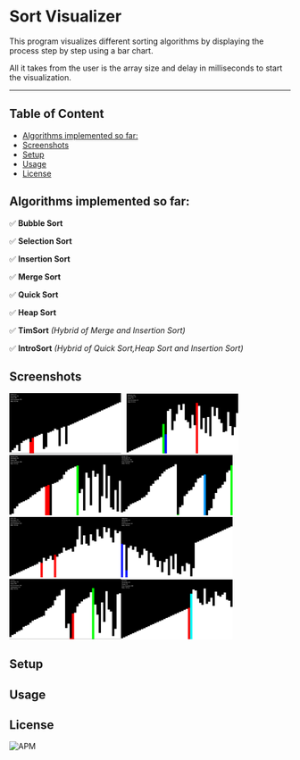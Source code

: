# Sort Visualizer

This program visualizes different sorting algorithms by displaying the process step by step using a bar chart.

All it takes from the user is the array size and delay in milliseconds to start the visualization.  

---

## Table of Content

  - [Algorithms implemented so far:](#algorithms-implemented-so-far)
  - [Screenshots](#screenshots)
  - [Setup](#setup)
  - [Usage](#usage)
  - [License](#license)

## Algorithms implemented so far:

✅ **Bubble Sort**

✅ **Selection Sort**

✅ **Insertion Sort**

✅ **Merge Sort**

✅ **Quick Sort**

✅ **Heap Sort**

✅ **TimSort** _(Hybrid of Merge and       Insertion Sort)_

✅ **IntroSort** _(Hybrid of Quick Sort,Heap Sort and Insertion Sort)_

## Screenshots

<img src="screenshots/bubble-sort.png"
     alt="Bubble Sort"
     style="margin-right: 10px;"
     width="200" /><img src="screenshots/selection-sort.png"
     alt="Selection Sort"
     width="200" /><img src="screenshots/insertion-sort.png"
     alt="Insertion Sort"
     width="200" /><img src="screenshots/merge-sort.png"
     alt="Merge Sort"
     width="200" /><img src="screenshots/quick-sort.png"
     alt="Quick Sort"
     width="200" /><img src="screenshots/heap-sort.png"
     alt="Heap Sort"
     width="200" /><img src="screenshots/tim-sort.png"
     alt="Tim Sort"
     width="200" /><img src="screenshots/intro-sort.png"
     alt="Intro Sort"
     width="200" />

## Setup

## Usage

## License 
![APM](https://img.shields.io/apm/l/vim-mode?style=plastic)
